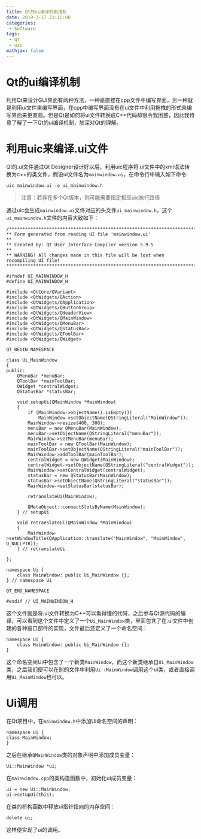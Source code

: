 ```yaml
---
title: Qt的ui编译机制浅析
date: 2019-3-17 23:15:00
categories:
 - Software
tags: 
 - qt
 - uic
mathjax: false
---
```


# Qt的ui编译机制

利用Qt来设计GUI界面有两种方法，一种是直接在cpp文件中编写界面，另一种就是利用ui文件来编写界面，在cpp中编写界面没有在ui文件中利用拖拽的形式来编写界面来更直观。但是Qt是如何将ui文件转换成C++代码却很令我困惑，因此我特意了解了一下Qt的ui编译机制，加深对Qt的理解。

# 利用uic来编译.ui文件

Qt的.ui文件通过Qt Designer设计好以后，利用uic程序将.ui文件中的xml语法转换为c++的类文件，假设ui文件名为`mainwindow.ui`，在命令行中输入如下命令:
```
uic mainwindow.ui -o ui_mainwindow.h
```

> 注意：若存在多个Qt版本，则可能需要指定相应uic执行路径

通过uic会生成`mainwindow.ui`文件对应的头文件`ui_mainwindow.h`，这个`ui_mainwindow.h`文件的内容大致如下：
```
/********************************************************************************
** Form generated from reading UI file 'mainwindow.ui'
**
** Created by: Qt User Interface Compiler version 5.9.5
**
** WARNING! All changes made in this file will be lost when recompiling UI file!
********************************************************************************/

#ifndef UI_MAINWINDOW_H
#define UI_MAINWINDOW_H

#include <QtCore/QVariant>
#include <QtWidgets/QAction>
#include <QtWidgets/QApplication>
#include <QtWidgets/QButtonGroup>
#include <QtWidgets/QHeaderView>
#include <QtWidgets/QMainWindow>
#include <QtWidgets/QMenuBar>
#include <QtWidgets/QStatusBar>
#include <QtWidgets/QToolBar>
#include <QtWidgets/QWidget>

QT_BEGIN_NAMESPACE

class Ui_MainWindow
{
public:
    QMenuBar *menuBar;
    QToolBar *mainToolBar;
    QWidget *centralWidget;
    QStatusBar *statusBar;

    void setupUi(QMainWindow *MainWindow)
    {
        if (MainWindow->objectName().isEmpty())
            MainWindow->setObjectName(QStringLiteral("MainWindow"));
        MainWindow->resize(400, 300);
        menuBar = new QMenuBar(MainWindow);
        menuBar->setObjectName(QStringLiteral("menuBar"));
        MainWindow->setMenuBar(menuBar);
        mainToolBar = new QToolBar(MainWindow);
        mainToolBar->setObjectName(QStringLiteral("mainToolBar"));
        MainWindow->addToolBar(mainToolBar);
        centralWidget = new QWidget(MainWindow);
        centralWidget->setObjectName(QStringLiteral("centralWidget"));
        MainWindow->setCentralWidget(centralWidget);
        statusBar = new QStatusBar(MainWindow);
        statusBar->setObjectName(QStringLiteral("statusBar"));
        MainWindow->setStatusBar(statusBar);

        retranslateUi(MainWindow);

        QMetaObject::connectSlotsByName(MainWindow);
    } // setupUi

    void retranslateUi(QMainWindow *MainWindow)
    {
        MainWindow->setWindowTitle(QApplication::translate("MainWindow", "MainWindow", Q_NULLPTR));
    } // retranslateUi

};

namespace Ui {
    class MainWindow: public Ui_MainWindow {};
} // namespace Ui

QT_END_NAMESPACE

#endif // UI_MAINWINDOW_H

```

这个文件就是将.ui文件转换为C++可以看得懂的代码，之后参与Qt源代码的编译，可以看到这个文件中定义了一个`Ui_MainWindow`类，里面包含了在.ui文件中创建的各种窗口部件的实现，文件最后还定义了一个命名空间：
```
namespace Ui {
    class MainWindow: public Ui_MainWindow {};
}
```

这个命名空间Ui中包含了一个新类`MainWindow`，而这个新类继承自`Ui_MainWindow`类，之后我们便可以在别的文件中利用`Ui::MainWindow`调用这个ui类，或者直接调用`Ui_MainWindow`也可以。

# Ui调用
在Qt项目中，在`mainwindow.h`中添加Ui命名空间的声明：
```
namespace Ui {
class MainWindow;
}
```
之后在继承`QMainWindow`类的对象声明中添加成员变量：
```
Ui::MainWindow *ui;
```

在`mainwindow.cpp`的类构造函数中，初始化ui成员变量：
```
ui = new Ui::MainWindow;
ui->setupUi(this);
```
在类的析构函数中释放ui指针指向的内存空间：
```
delete ui;
```
这样便实现了ui的调用。